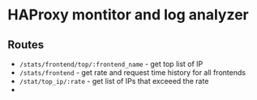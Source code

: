# HAProxy montitor and log analyzer


## Routes


* `/stats/frontend/top/:frontend_name` - get top list of IP
* `/stats/frontend` - get rate and request time history for all frontends 
* `/stat/top_ip/:rate` - get list of IPs that exceeed the rate
* 